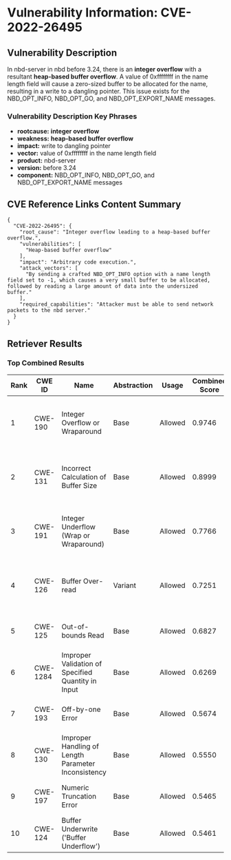 # Vulnerability Information: CVE-2022-26495

## Vulnerability Description
In nbd-server in nbd before 3.24, there is an **integer overflow** with a resultant **heap-based buffer overflow**. A value of 0xffffffff in the name length field will cause a zero-sized buffer to be allocated for the name, resulting in a write to a dangling pointer. This issue exists for the NBD_OPT_INFO, NBD_OPT_GO, and NBD_OPT_EXPORT_NAME messages.

### Vulnerability Description Key Phrases
- **rootcause:** **integer overflow**
- **weakness:** **heap-based buffer overflow**
- **impact:** write to dangling pointer
- **vector:** value of 0xffffffff in the name length field
- **product:** nbd-server
- **version:** before 3.24
- **component:** NBD_OPT_INFO, NBD_OPT_GO, and NBD_OPT_EXPORT_NAME messages

## CVE Reference Links Content Summary
```
{
  "CVE-2022-26495": {
    "root_cause": "Integer overflow leading to a heap-based buffer overflow.",
    "vulnerabilities": [
      "Heap-based buffer overflow"
    ],
    "impact": "Arbitrary code execution.",
    "attack_vectors": [
      "By sending a crafted NBD_OPT_INFO option with a name length field set to -1, which causes a very small buffer to be allocated, followed by reading a large amount of data into the undersized buffer."
    ],
    "required_capabilities": "Attacker must be able to send network packets to the nbd server."
  }
}
```

## Retriever Results

### Top Combined Results

| Rank | CWE ID | Name | Abstraction | Usage | Combined Score | Retrievers | Individual Scores |
|------|--------|------|-------------|-------|---------------|------------|-------------------|
| 1 | CWE-190 | Integer Overflow or Wraparound | Base | Allowed | 0.9746 | dense, sparse, graph | dense: 0.527, sparse: 0.684, graph: 0.895 |
| 2 | CWE-131 | Incorrect Calculation of Buffer Size | Base | Allowed | 0.8999 | dense, sparse, graph | dense: 0.501, sparse: 0.575, graph: 0.895 |
| 3 | CWE-191 | Integer Underflow (Wrap or Wraparound) | Base | Allowed | 0.7766 | dense, sparse, graph | dense: 0.527, sparse: 0.524, graph: 0.596 |
| 4 | CWE-126 | Buffer Over-read | Variant | Allowed | 0.7251 | dense, sparse, graph | dense: 0.521, sparse: 0.533, graph: 0.615 |
| 5 | CWE-125 | Out-of-bounds Read | Base | Allowed | 0.6827 | sparse, graph | sparse: 0.569, graph: 1.000 |
| 6 | CWE-1284 | Improper Validation of Specified Quantity in Input | Base | Allowed | 0.6269 | sparse, graph | sparse: 0.576, graph: 0.832 |
| 7 | CWE-193 | Off-by-one Error | Base | Allowed | 0.5674 | dense, sparse | dense: 0.492, sparse: 0.562 |
| 8 | CWE-130 | Improper Handling of Length Parameter Inconsistency | Base | Allowed | 0.5550 | dense, sparse | dense: 0.492, sparse: 0.540 |
| 9 | CWE-197 | Numeric Truncation Error | Base | Allowed | 0.5465 | dense, sparse | dense: 0.485, sparse: 0.531 |
| 10 | CWE-124 | Buffer Underwrite ('Buffer Underflow') | Base | Allowed | 0.5461 | dense, sparse | dense: 0.517, sparse: 0.502 |

